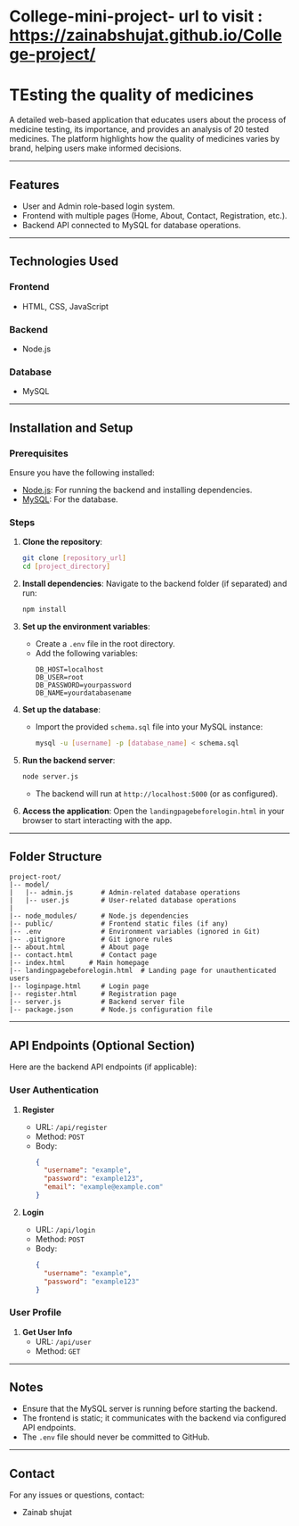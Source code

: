 # College-mini-project- url to visit : https://zainabshujat.github.io/College-project/
# TEsting the quality of medicines 

A detailed web-based application that educates users about the process of medicine testing, its importance, and provides an analysis of 20 tested medicines. The platform highlights how the quality of medicines varies by brand, helping users make informed decisions.

---

## Features

- User and Admin role-based login system.
- Frontend with multiple pages (Home, About, Contact, Registration, etc.).
- Backend API connected to MySQL for database operations.

---

## Technologies Used

### Frontend

- HTML, CSS, JavaScript

### Backend

- Node.js

### Database

- MySQL

---

## Installation and Setup

### Prerequisites

Ensure you have the following installed:

- [Node.js](https://nodejs.org/): For running the backend and installing dependencies.
- [MySQL](https://www.mysql.com/): For the database.

### Steps

1. **Clone the repository**:

   ```bash
   git clone [repository_url]
   cd [project_directory]
   ```

2. **Install dependencies**:
   Navigate to the backend folder (if separated) and run:

   ```bash
   npm install
   ```

3. **Set up the environment variables**:

   - Create a `.env` file in the root directory.
   - Add the following variables:
     ```env
     DB_HOST=localhost
     DB_USER=root
     DB_PASSWORD=yourpassword
     DB_NAME=yourdatabasename
     ```

4. **Set up the database**:

   - Import the provided `schema.sql` file into your MySQL instance:
     ```bash
     mysql -u [username] -p [database_name] < schema.sql
     ```

5. **Run the backend server**:

   ```bash
   node server.js
   ```

   - The backend will run at `http://localhost:5000` (or as configured).

6. **Access the application**:
   Open the `landingpagebeforelogin.html` in your browser to start interacting with the app.

---

## Folder Structure

```
project-root/
|-- model/
|   |-- admin.js       # Admin-related database operations
|   |-- user.js        # User-related database operations
|
|-- node_modules/      # Node.js dependencies
|-- public/            # Frontend static files (if any)
|-- .env               # Environment variables (ignored in Git)
|-- .gitignore         # Git ignore rules
|-- about.html         # About page
|-- contact.html       # Contact page
|-- index.html      # Main homepage
|-- landingpagebeforelogin.html  # Landing page for unauthenticated users
|-- loginpage.html     # Login page
|-- register.html      # Registration page
|-- server.js          # Backend server file
|-- package.json       # Node.js configuration file
```

---

## API Endpoints (Optional Section)

Here are the backend API endpoints (if applicable):

### User Authentication

1. **Register**

   - URL: `/api/register`
   - Method: `POST`
   - Body:
     ```json
     {
       "username": "example",
       "password": "example123",
       "email": "example@example.com"
     }
     ```

2. **Login**

   - URL: `/api/login`
   - Method: `POST`
   - Body:
     ```json
     {
       "username": "example",
       "password": "example123"
     }
     ```

### User Profile

1. **Get User Info**
   - URL: `/api/user`
   - Method: `GET`

---

## Notes

- Ensure that the MySQL server is running before starting the backend.
- The frontend is static; it communicates with the backend via configured API endpoints.
- The `.env` file should never be committed to GitHub.

---

## Contact

For any issues or questions, contact:

- Zainab shujat

